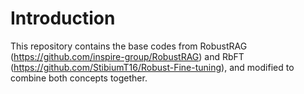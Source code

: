 # Introduction

This repository contains the base codes from RobustRAG (https://github.com/inspire-group/RobustRAG) and RbFT (https://github.com/StibiumT16/Robust-Fine-tuning), and modified to combine both concepts together.